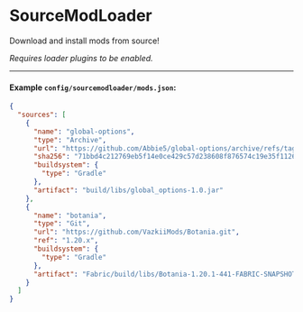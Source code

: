 # SourceModLoader

Download and install mods from source!

_Requires loader plugins to be enabled._

---

#### Example `config/sourcemodloader/mods.json`:

```json
{
  "sources": [
    {
      "name": "global-options",
      "type": "Archive",
      "url": "https://github.com/Abbie5/global-options/archive/refs/tags/v1.0.tar.gz",
      "sha256": "71bbd4c212769eb5f14e0ce429c57d238608f876574c19e35f11264c1b3b5de7",
      "buildsystem": {
        "type": "Gradle"
      },
      "artifact": "build/libs/global_options-1.0.jar"
    },
    {
      "name": "botania",
      "type": "Git",
      "url": "https://github.com/VazkiiMods/Botania.git",
      "ref": "1.20.x",
      "buildsystem": {
        "type": "Gradle"
      },
      "artifact": "Fabric/build/libs/Botania-1.20.1-441-FABRIC-SNAPSHOT.jar"
    }
  ]
}
```
